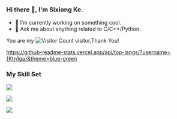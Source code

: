 ### Hi there 👋, I'm Sixiong Ke. 

- 🔭 I’m currently working on something cool.
- 💬 Ask me about anything related to C/C++/Python. 

<!--
![](https://github-readme-stats.vercel.app/api?username=Ktn1ga&show_icons=true&theme=transparent)
-->

You are my ![Visitor Count](https://profile-counter.glitch.me/Ktn1ga/count.svg) visitor,Thank You!

https://github-readme-stats.vercel.app/api/top-langs/?username={Ktn1ga}&theme=blue-green

### My Skill Set

![]([https://img.shields.io/badge/C%23-239120?style=for-the-badge&logo=c-sharp&logoColor=white](https://img.shields.io/badge/C%2B%2B-00599C?style=for-the-badge&logo=c%2B%2B&logoColor=white](https://img.shields.io/badge/C-00599C?style=for-the-badge&logo=c&logoColor=white)))

![](https://img.shields.io/badge/C%23-239120?style=for-the-badge&logo=c-sharp&logoColor=white](https://img.shields.io/badge/C%2B%2B-00599C?style=for-the-badge&logo=c%2B%2B&logoColor=white))

![](https://img.shields.io/badge/Python-3776AB?style=for-the-badge&logo=python&logoColor=white)
